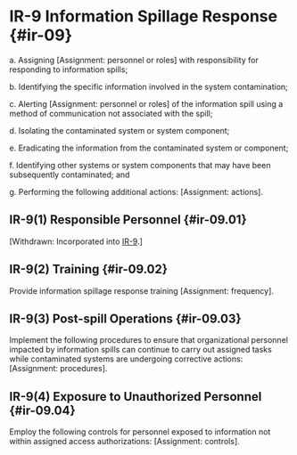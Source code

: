 # IR-9 Information Spillage Response {#ir-09}

a. Assigning [Assignment: personnel or roles] with responsibility for responding to information spills;

b. Identifying the specific information involved in the system contamination;

c. Alerting [Assignment: personnel or roles] of the information spill using a method of communication not associated with the spill;

d. Isolating the contaminated system or system component;

e. Eradicating the information from the contaminated system or component;

f. Identifying other systems or system components that may have been subsequently contaminated; and

g. Performing the following additional actions: [Assignment: actions].

## IR-9(1) Responsible Personnel {#ir-09.01}

[Withdrawn: Incorporated into [IR-9](../ir/ir-09#ir-09).]

## IR-9(2) Training {#ir-09.02}

Provide information spillage response training [Assignment: frequency].

## IR-9(3) Post-spill Operations {#ir-09.03}

Implement the following procedures to ensure that organizational personnel impacted by information spills can continue to carry out assigned tasks while contaminated systems are undergoing corrective actions: [Assignment: procedures].

## IR-9(4) Exposure to Unauthorized Personnel {#ir-09.04}

Employ the following controls for personnel exposed to information not within assigned access authorizations: [Assignment: controls].

